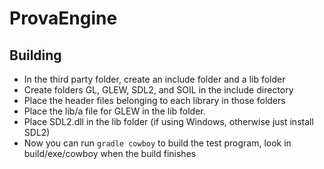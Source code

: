 # ProvaEngine

## Building

* In the third party folder, create an include folder and a lib folder
* Create folders GL, GLEW, SDL2, and SOIL in the include directory
* Place the header files belonging to each library in those folders
* Place the lib/a file for GLEW in the lib folder.
* Place SDL2.dll in the lib folder (if using Windows, otherwise just install SDL2)
* Now you can run `gradle cowboy` to build the test program, look in build/exe/cowboy when the build finishes